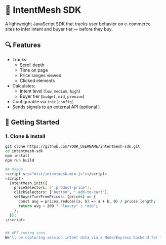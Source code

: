 # 🧠 IntentMesh SDK

A lightweight JavaScript SDK that tracks user behavior on e-commerce sites to infer intent and buyer tier — before they buy.

## 🔍 Features

- Tracks:
  - Scroll depth
  - Time on page
  - Price ranges viewed
  - Clicked elements
- Calculates:
  - Intent level (`low`, `medium`, `high`)
  - Buyer tier (`budget`, `mid`, `premium`)
- Configurable via `init(config)`
- Sends signals to an external API (optional )

## 🚀 Getting Started

### 1. Clone & Install

```bash
git clone https://github.com/YOUR_USERNAME/intentmesh-sdk.git
cd intentmesh-sdk
npm install
npm run build

## Usage
<script src="dist/intentmesh.min.js"></script>
<script>
  IntentMesh.init({
    priceSelectors: [".product-price"],
    clickSelectors: ["button", ".add-to-cart"],
    setBuyerTierFromPrices: (prices) => {
      const avg = prices.reduce((a, b) => a + b, 0) / prices.length;
      return avg > 200 ? "luxury" : "mid";
    },
  });
</script>


## API coming soon
We'll be capturing session intent data via a Node/Express backend for later analysis and personalization.
